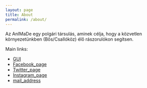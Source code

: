 ```yaml
---
layout: page
title: About
permalink: /about/
---
```


Az AnIMaDe egy polgári társulás, aminek célja, hogy a közvetlen környezetünkben (Bős/Csallóköz) élő rászorulókon segítsen.

Main links:

- [GUI](https://ttltrk.github.io/planets/) 
- [Facebook_page](https://www.facebook.com/animadebos)
- [Twitter_page](https://twitter.com/AnIMaDe_Bos)
- [Instagram_page](http://instagram.com/an.i.ma.de)
- [mail_address](animade.org@gmail.com)
